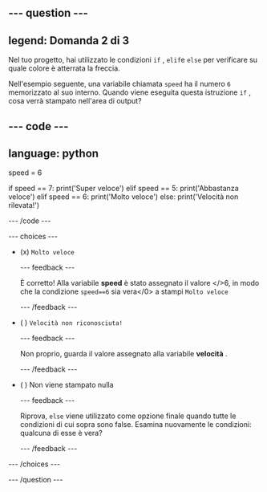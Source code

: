 
--- question ---
---
legend: Domanda 2 di 3
---

Nel tuo progetto, hai utilizzato le condizioni `if` , `elif`e `else` per verificare su quale colore è atterrata la freccia.

Nell'esempio seguente, una variabile chiamata `speed` ha il numero `6` memorizzato al suo interno. Quando viene eseguita questa istruzione `if` , cosa verrà stampato nell'area di output?

--- code ---
---
language: python
---
speed = 6

if speed == 7: print('Super veloce') elif speed == 5: print('Abbastanza veloce') elif speed == 6: print('Molto veloce') else: print('Velocità non rilevata!')

--- /code ---

--- choices ---

- (x) `Molto veloce`

  --- feedback ---

  È corretto! Alla variabile **speed** è stato assegnato il valore </>6</code>, in modo che la condizione `speed==6` sia </strong>vera</0> a stampi `Molto veloce`

  --- /feedback ---

- ( ) `Velocità non riconosciuta!`

  --- feedback ---

  Non proprio, guarda il valore assegnato alla variabile **velocità** .

  --- /feedback ---

- ( ) Non viene stampato nulla

  --- feedback ---

  Riprova, `else` viene utilizzato come opzione finale quando tutte le condizioni di cui sopra sono false. Esamina nuovamente le condizioni: qualcuna di esse è vera?

  --- /feedback ---

--- /choices ---

--- /question ---
